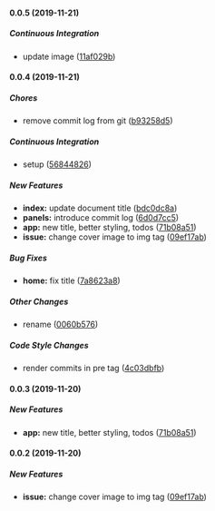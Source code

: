 #### 0.0.5 (2019-11-21)

##### Continuous Integration

*  update image ([11af029b](https://glitch.com/edit/#!/starter-react/commit/11af029bc1cdac09108b0e0fcbe4a92044452d93))

#### 0.0.4 (2019-11-21)

##### Chores

*  remove commit log from git ([b93258d5](https://glitch.com/edit/#!/starter-react/commit/b93258d5915481a149a88c18495a9567444f656a))

##### Continuous Integration

*  setup ([56844826](https://glitch.com/edit/#!/starter-react/commit/56844826a6bd0f2df9123bbea45d298a1f053f92))

##### New Features

* **index:**  update document title ([bdc0dc8a](https://glitch.com/edit/#!/starter-react/commit/bdc0dc8aca8591cb20fa2e88ebe1961d205bafb9))
* **panels:**  introduce commit log ([6d0d7cc5](https://glitch.com/edit/#!/starter-react/commit/6d0d7cc51e9b6522e9aa3adf82c0373cede16ea4))
* **app:**  new title, better styling, todos ([71b08a51](https://glitch.com/edit/#!/starter-react/commit/71b08a5154ed35390adc93d5544ffbdebe81c777))
* **issue:**  change cover image to img tag ([09ef17ab](https://glitch.com/edit/#!/starter-react/commit/09ef17aba9ca43d038e07f83bdffab437eaca610))

##### Bug Fixes

* **home:**  fix title ([7a8623a8](https://glitch.com/edit/#!/starter-react/commit/7a8623a89f3cbb3b6bbda7f1a785494b6a1b9d4d))

##### Other Changes

*  rename ([0060b576](https://glitch.com/edit/#!/starter-react/commit/0060b5761b68a49e8cda38c209a1a0d9e1739991))

##### Code Style Changes

*  render commits in pre tag ([4c03dbfb](https://glitch.com/edit/#!/starter-react/commit/4c03dbfbbbb8685073d0cb24cb70d29356ff961b))

#### 0.0.3 (2019-11-20)

##### New Features

* **app:**  new title, better styling, todos ([71b08a51](https://glitch.com/edit/#!/starter-react/commit/71b08a5154ed35390adc93d5544ffbdebe81c777))

#### 0.0.2 (2019-11-20)

##### New Features

* **issue:**  change cover image to img tag ([09ef17ab](https://glitch.com/edit/#!/starter-react/commit/09ef17aba9ca43d038e07f83bdffab437eaca610))

